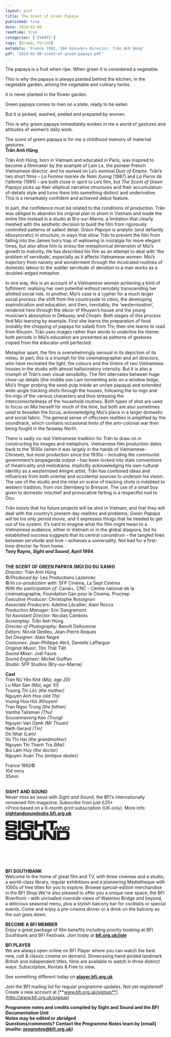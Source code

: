 ```yaml
---
layout: post
title: The Scent of Green Papaya
published: true
date: 2024-02-08
readtime: true
categories: ['EVENTS']
tags: [Drama, Period]
metadata: 'France 1992, 104 mins<br> Director: Trân Anh Hûng'
pdf: '2024-02-08-scent-of-green-papaya.pdf'
---
```


The papaya is a fruit when ripe. When green it is considered a vegetable.

This is why the papaya is always planted behind the kitchen, in the vegetable garden, among the vegetable and culinary herbs.

It is never planted in the flower garden.

Green papaya comes to men on a plate, ready to be eaten.

But it is picked, washed, peeled and prepared by women.

This is why green papaya immediately evokes in me a world of gestures and attitudes of women’s daily work.

The scent of green papaya is for me a childhood memory of maternal gestures.  
**Trân Anh Hûng**

Trân Anh Hûng, born in Vietnam and educated in Paris, was inspired to become a filmmaker by the example of Lam Le, the pioneer French Vietnamese director, and he worked on Le’s seminal _Dust of Empire_. Trân’s two short films – _La Femme mariée de Nam Xuong_ (1987) and _La Pierre de l’attente_ (1991) – are both close in spirit to Le’s film, but _The Scent of Green Papaya_ picks up their elliptical narrative structures and their accumulation-of-details style and turns them into something distinct and underivative. This is a remarkably confident and achieved debut feature.

In part, the confidence must be related to the conditions of production. Trân was obliged to abandon his original plan to shoot in Vietnam and made the entire film instead in a studio at Bry-sur-Marne, a limitation that clearly meshed with the aesthetic decision to build the film from rigorously controlled patterns of salient detail. _Green Papaya_ is analytic (and defiantly idiosyncratic) in structure, in ways that allow Trân to prevent the film from falling into the James Ivory trap of wallowing in nostalgia for more elegant times, but also allow him to stress the metaphorical dimension of Mùi’s growth to maturity. He has described his film as an attempt to deal with ‘the problem of servitude’, especially as it affects Vietnamese women. Mùi’s trajectory from naivety and wonderment through the inculcated routines of domestic labour to the subtler servitude of devotion to a man works as a doubled-edged metaphor.

In one way, this is an account of a Vietnamese woman achieving a kind of fulfilment: realising her own potential without remotely transcending her allotted social role. In another, Mùi’s case is a cypher for a much larger social process: the shift from the countryside to cities, the developing sophistication and education, and then, inevitably, the ‘westernisation’, rendered here through the décor of Khuyen’s house and the young musician’s absorption in Debussy and Chopin. Both stages of this process find Mùi learning by example. First she learns the preparation of food (notably the chopping of papaya for salad) from Thi; then she learns to read from Khuyen. Trân uses images rather than words to underline his theme: both periods in Mùi’s education are presented as patterns of gestures copied from the educator until perfected.

Metaphor apart, the film is overwhelmingly sensual in its depiction of its milieu. In part, this is a triumph for the cinematographer and art directors, who have recreated the light, the colours and the timbre of two Vietnamese houses in the studio with almost hallucinatory intensity. But it is also a triumph of Trân’s own visual sensibility. The film alternates between huge close-up details (the middle son Lam tormenting ants on a window ledge, Mùi’s finger probing the seed-pulp inside an unripe papaya) and extended wide-angle tracking shots through the houses, following the to-ings and fro-ings of the various characters and thus stressing the interconnectedness of the household routines. Both types of shot are used to focus on Mùi herself for much of the time, but both are also sometimes used to broaden the focus, acknowledging Mùi’s place in a larger domestic and social fabric. The general sense of offscreen realities is amplified by the soundtrack, which contains occasional hints of the anti-colonial war then being fought in the faraway North.

There is sadly no real Vietnamese tradition for Trân to draw on in constructing his images and metaphors. Vietnamese film production dates back to the 1930s (when it was largely in the hands of Vietnamese-Chinese), but most production since the 1930s – including the communist government’s propaganda output – has been locked into stale conventions of theatricality and melodrama. Implicitly acknowledging his own cultural identity as a westernised émigré artist, Trân has combined ideas and influences from both oriental and occidental sources to underpin his vision. The use of the studio and the _mise en scène_ of tracking shots is indebted to western tradition, from von Sternberg to Bresson. The use of a small boy given to domestic mischief and provocative farting is a respectful nod to Ozu.

Trân insists that his future projects will be shot in Vietnam, and that they will deal with the country’s present-day realities and problems; _Green Papaya_ will be his only period movie, and it expresses things that he needed to get out of his system. It’s hard to imagine what the film might mean to a Vietnamese audience, either in Vietnam or in the global diaspora, but its established success suggests that its central conundrum – the tangled lines between servitude and love – achieves a universality. Not bad for a first-time director far from home.  
**Tony Rayns, _Sight and Sound_, April 1994**
<br><br>

**THE SCENT OF GREEN PAPAYA (MÙI DU DU XANH)**  
_Director_: Trân Anh Hûng  
©_/Produced by_: Les Productions Lazennec  
©_/In co-production with_: SFP Cinéma,  La Sept Cinéma  
_With the participation of_: Canal+, CNC - Centre national de la cinématographie, Foundation Gan pour le Cinema, Procirep  
_Executive Producer_: Christophe Rossignon  
_Associate Producers_: Adeline Lécallier, Alain Rocca  
_Production Manager_: Eric Dangremont  
_1st Assistant Director_: Nicolas Cambois  
_Screenplay_: Trân Anh Hûng  
_Director of Photography_: Benoît Delhomme  
_Editors_: Nicole Dedieu, Jean-Pierre Roques  
_Set Designer_: Alain Negre  
_Costumes_: Jean-Philippe Abril, Danielle Laffargue  
_Original Music_: Tôn Thât Tiêt  
_Sound Mixer_: Joël Faure  
_Sound Engineer_: Michel Guiffan  
_Studio_: SFP Studios (Bry-sur-Marne)

**Cast**  
Trân Nû Yên Khê _(Mùi, age 20)_  
Lu Man San _(Mùi, age 10)_  
Truong Thi Lôc _(the mother)_  
Nguyen Anh Hoa _(old Thi)_  
Vuong Hoa Hôi _(Khuyen)_  
Tran Ngoc Trung _(the father)_  
Vantha Talisman _(Thu)_  
Souvannavong Keo _(Trung)_  
Nguyen Van Oanh _(Mr Thuan)_  
Neth Gerard _(Tin)_  
Do Nhat _(Lam)_  
Vo Thi Hai _(the grandmother)_  
Nguyen Thi Thanh Tra _(Mai)_  
Bui Lam Huy _(the doctor)_  
Nguyen Xuan Thu _(antique dealer)_

France 1992©  
104 mins  
35mm
<br><br>

**SIGHT AND SOUND**<br>
Never miss an issue with _Sight and Sound_, the BFI’s internationally renowned film magazine. Subscribe from just £25*<br>
*Price based on a 6-month print subscription (UK only). More info: [**sightandsoundsubs.bfi.org.uk**](https://sightandsoundsubs.bfi.org.uk/subscribe)

<img style="float: left;" src="/img/sight-and-sound.jpg" width="40%" height="40%"><br><br><br><br><br><br><br><br>

**BFI SOUTHBANK**  
Welcome to the home of great film and TV, with three cinemas and a studio, a world-class library, regular exhibitions and a pioneering Mediatheque with 1000s of free titles for you to explore. Browse special-edition merchandise in the BFI Shop.We&#39;re also pleased to offer you a unique new space, the BFI Riverfront – with unrivalled riverside views of Waterloo Bridge and beyond, a delicious seasonal menu, plus a stylish balcony bar for cocktails or special events. Come and enjoy a pre-cinema dinner or a drink on the balcony as the sun goes down.  

**BECOME A BFI MEMBER**  
Enjoy a great package of film benefits including priority booking at BFI Southbank and BFI Festivals. Join today at [**bfi.org.uk/join**](http://www.bfi.org.uk/join)  

**BFI PLAYER**  
 We are always open online on BFI Player where you can watch the best new, cult &amp; classic cinema on demand. Showcasing hand-picked landmark British and independent titles, films are available to watch in three distinct ways: Subscription, Rentals &amp; Free to view.  

See something different today on [**player.bfi.org.uk**](https://player.bfi.org.uk)  

Join the BFI mailing list for regular programme updates. Not yet registered? Create a new account at [**www.bfi.org.uk/signup**](http://www.bfi.org.uk/signup)

**Programme notes and credits compiled by Sight and Sound and the BFI Documentation Unit  
Notes may be edited or abridged  
Questions/comments? Contact the Programme Notes team by [email](mailto: prognotes@bfi.org.uk)**


<!--stackedit_data:
eyJoaXN0b3J5IjpbMjA0NjMyNjUwOF19
-->